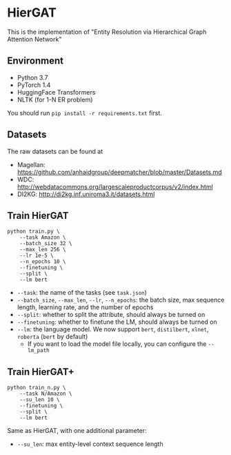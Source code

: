 # HierGAT

This is the implementation of "Entity Resolution via Hierarchical Graph Attention Network"

## Environment

* Python 3.7
* PyTorch 1.4
* HuggingFace Transformers
* NLTK (for 1-N ER problem)

You should run `pip install -r requirements.txt` first.

## Datasets

The raw datasets can be found at

* Magellan: https://github.com/anhaidgroup/deepmatcher/blob/master/Datasets.md
* WDC: http://webdatacommons.org/largescaleproductcorpus/v2/index.html
* DI2KG: http://di2kg.inf.uniroma3.it/datasets.html

## Train HierGAT

```
python train.py \ 
	--task Amazon \
	--batch_size 32 \
	--max_len 256 \
	--lr 1e-5 \
	--n_epochs 10 \
	--finetuning \
	--split \
	--lm bert
```

- `--task`: the name of the tasks (see `task.json`)
- `--batch_size`, `--max_len`, `--lr`, `--n_epochs`: the batch size, max sequence length, learning rate, and the number of epochs
- `--split`: whether to split the attribute, should always be turned on
- `--finetuning`: whether to finetune the LM, should always be turned on
- `--lm`: the language model. We now support `bert`, `distilbert`, `xlnet`, `roberta` (`bert` by default)
  - If you want to load the model file locally, you can configure the `--lm_path`

##  Train HierGAT+

```
python train_n.py \ 
	--task N/Amazon \
	--su_len 10 \
	--finetuning \
	--split \
	--lm bert
```

Same as HierGAT, with one additional parameter:

* `--su_len`: max entity-level context sequence length